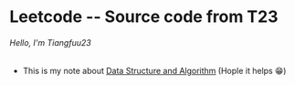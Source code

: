 # Leetcode -- Source code from T23
###### Hello, I'm Tiangfuu23
- This is my note about [Data Structure and Algorithm]( https://t23notetaking.notion.site/Data-Structure-Algorithm-8a4b9891ee084a7fad402da52274d944) (Hople it helps :grin:)
